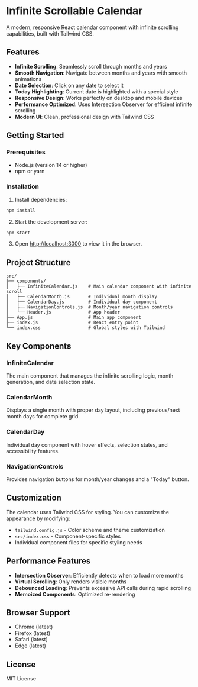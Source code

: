 # Infinite Scrollable Calendar

A modern, responsive React calendar component with infinite scrolling capabilities, built with Tailwind CSS.

## Features

- **Infinite Scrolling**: Seamlessly scroll through months and years
- **Smooth Navigation**: Navigate between months and years with smooth animations
- **Date Selection**: Click on any date to select it
- **Today Highlighting**: Current date is highlighted with a special style
- **Responsive Design**: Works perfectly on desktop and mobile devices
- **Performance Optimized**: Uses Intersection Observer for efficient infinite scrolling
- **Modern UI**: Clean, professional design with Tailwind CSS

## Getting Started

### Prerequisites

- Node.js (version 14 or higher)
- npm or yarn

### Installation

1. Install dependencies:
```bash
npm install
```

2. Start the development server:
```bash
npm start
```

3. Open [http://localhost:3000](http://localhost:3000) to view it in the browser.

## Project Structure

```
src/
├── components/
│   ├── InfiniteCalendar.js    # Main calendar component with infinite scroll
│   ├── CalendarMonth.js       # Individual month display
│   ├── CalendarDay.js         # Individual day component
│   ├── NavigationControls.js  # Month/year navigation controls
│   └── Header.js              # App header
├── App.js                     # Main app component
├── index.js                   # React entry point
└── index.css                  # Global styles with Tailwind
```

## Key Components

### InfiniteCalendar
The main component that manages the infinite scrolling logic, month generation, and date selection state.

### CalendarMonth
Displays a single month with proper day layout, including previous/next month days for complete grid.

### CalendarDay
Individual day component with hover effects, selection states, and accessibility features.

### NavigationControls
Provides navigation buttons for month/year changes and a "Today" button.

## Customization

The calendar uses Tailwind CSS for styling. You can customize the appearance by modifying:

- `tailwind.config.js` - Color scheme and theme customization
- `src/index.css` - Component-specific styles
- Individual component files for specific styling needs

## Performance Features

- **Intersection Observer**: Efficiently detects when to load more months
- **Virtual Scrolling**: Only renders visible months
- **Debounced Loading**: Prevents excessive API calls during rapid scrolling
- **Memoized Components**: Optimized re-rendering

## Browser Support

- Chrome (latest)
- Firefox (latest)
- Safari (latest)
- Edge (latest)

## License

MIT License
